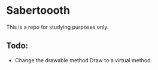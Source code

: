# Sabertoooth

This is a repo for studying purposes only.

## Todo:

* Change the drawable method Draw to a virtual method.
